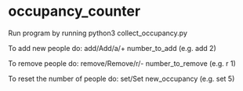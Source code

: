 # occupancy_counter

Run program by running python3 collect_occupancy.py

To add new people do:
add/Add/a/+ number_to_add (e.g. add 2)

To remove people do:
remove/Remove/r/- number_to_remove (e.g. r 1)

To reset the number of people do:
set/Set new_occupancy (e.g. set 5)
